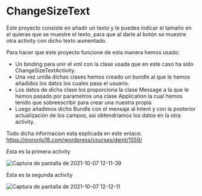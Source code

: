 # ChangeSizeText

Este proyecto consiste en añadir un texto y le puedes indicar el tamaño en el quieras que se muestre el texto, para que al darle al botón se muestre otra activity con dicho texto aumentado.

Para hacer que este proyecto funcione de esta manera hemos usado:
- Un binding para unir el xml con la clase usada que en este caso ha sido ChangeSizeTextActivity.
- Una vez unida dichas clases hemos creado un bundle al que le hemos añadidos los datos los cuales pasa el usuario.
- Los datos de dicha clase los proporciona la clase Message a la que le hemos pasado por parametros una clase Application la cual hemos tenido que sobreescribir para crear una nuestra propia
- Luego añadimos dicho Bundle con el mensaje al Intent y con la posterior actualización de los campos, asi obtendriamos los datos en la otra activity.

Todo dicha informacion esta explicada en este enlace:
https://moronlu18.com/wordpress/courses/deint/1559/

Esta es la primera activity

![Captura de pantalla de 2021-10-07 12-11-39](https://user-images.githubusercontent.com/91089366/136365760-220829e6-4f10-48ad-9904-94a73096fdbe.png)

Esta es la segunda activity

![Captura de pantalla de 2021-10-07 12-12-11](https://user-images.githubusercontent.com/91089366/136365847-d3a612b3-8738-4370-b160-5abbfe835040.png)
